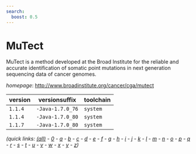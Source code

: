 ```yaml
---
search:
  boost: 0.5
---
```

# MuTect

MuTect is a method developed at the Broad Institute for the reliable  and accurate identification of somatic point mutations in next generation sequencing  data of cancer genomes.

*homepage*: <http://www.broadinstitute.org/cancer/cga/mutect>

version | versionsuffix | toolchain
--------|---------------|----------
``1.1.4`` | ``-Java-1.7.0_76`` | ``system``
``1.1.4`` | ``-Java-1.7.0_80`` | ``system``
``1.1.7`` | ``-Java-1.7.0_80`` | ``system``


*(quick links: [(all)](../index.md) - [0](../0/index.md) - [a](../a/index.md) - [b](../b/index.md) - [c](../c/index.md) - [d](../d/index.md) - [e](../e/index.md) - [f](../f/index.md) - [g](../g/index.md) - [h](../h/index.md) - [i](../i/index.md) - [j](../j/index.md) - [k](../k/index.md) - [l](../l/index.md) - [m](../m/index.md) - [n](../n/index.md) - [o](../o/index.md) - [p](../p/index.md) - [q](../q/index.md) - [r](../r/index.md) - [s](../s/index.md) - [t](../t/index.md) - [u](../u/index.md) - [v](../v/index.md) - [w](../w/index.md) - [x](../x/index.md) - [y](../y/index.md) - [z](../z/index.md))*

